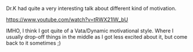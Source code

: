 Dr.K had quite a very interesting talk about different kind of motivation.

https://www.youtube.com/watch?v=tRWX21lW_bU

IMHO, I think I got quite of a Vata/Dynamic motivational style. Where I usually drop-off things in the middle as I got less excited about it, but come back to it sometimes ;)